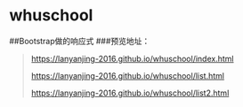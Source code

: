 # whuschool
##Bootstrap做的响应式
###预览地址：
>https://lanyanjing-2016.github.io/whuschool/index.html
>
>https://lanyanjing-2016.github.io/whuschool/list.html
>
>https://lanyanjing-2016.github.io/whuschool/list2.html
